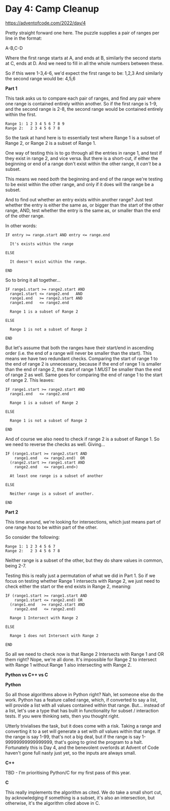 # Day 4: Camp Cleanup

https://adventofcode.com/2022/day/4

Pretty straight forward one here.  The puzzle supplies a pair of ranges per line in the format:

  A-B,C-D

Where the first range starts at A, and ends at B, similarly the second starts at C, ends at D.  And we need to fill in all the whole numbers between these.

So if this were 1-3,4-6, we'd expect the first range to be: 1,2,3
And similarly the second range would be: 4,5,6


**Part 1**

This task asks us to compare each pair of ranges, and find any pair where one range is contained entirely within another.  So if the first range is 1-9, and the second range is 2-8, the second range would be contained entirely within the first.

    Range 1: 1 2 3 4 5 6 7 8 9
    Range 2:   2 3 4 5 6 7 8

So the task at hand here is to essentially test where Range 1 is a subset of Range 2, or Range 2 is a subset of Range 1.

One way of testing this is to go through all the entries in range 1, and test if they exist in range 2, and vice versa.  But there is a short-cut, if either the beginning or end of a range don't exist within the other range, it *can't* be a subset.

This means we need *both* the beginning and end of the range we're testing to be exist within the other range, and only if it does will the range be a subset.

And to find out whether an entry exists within another range?  Just test whether the entry is either the same as, or bigger than the start of the other range, AND, test whether the entry is the same as, or smaller than the end of the other range.

In other words:

    IF entry >= range.start AND entry <= range.end

      It's exists within the range

    ELSE

      It doesn't exist within the range.

    END

So to bring it all together...

    IF range1.start >= range2.start AND
      range1.start <= range2.end   AND
      range1.end   >= range2.start AND
      range1.end   <= range2.end

      Range 1 is a subset of Range 2

    ELSE

      Range 1 is not a subset of Range 2

    END

But let's assume that both the ranges have their start/end in ascending order (i.e. the end of a range will never be smaller than the start).  This means we have two redundant checks.  Comparing the start of range 1 to the end of range 2 is unnecessary, because if the end of range 1 is smaller than the end of range 2, the start of range 1 *MUST* be smaller than the end of range 2 as well.  Same goes for comparing the end of range 1 to the start of range 2.  This leaves:

    IF range1.start >= range2.start AND
      range1.end   <= range2.end

      Range 1 is a subset of Range 2

    ELSE

      Range 1 is not a subset of Range 2

    END

And of course we also need to check if range 2 is a subset of Range 1.  So we need to reverse the checks as well.  Giving...

    IF (range1.start >= range2.start AND
        range1.end   <= range2.end)  OR
      (range2.start >= range1.start AND
        range2.end   <= range1.end>)

      At least one range is a subset of another

    ELSE

      Neither range is a subset of another.

    END


**Part 2**

This time around, we're looking for intersections, which just means part of one range *has* to be within part of the other.

So consider the following:

    Range 1: 1 2 3 4 5 6 7
    Range 2:   2 3 4 5 6 7 8

Neither range is a subset of the other, but they do share values in common, being 2-7.

Testing this is really just a permutation of what we did in Part 1.  So if we focus on testing whether Range 1 intersects with Range 2, we just need to check either the start or the end exists in Range 2, meaning:

    IF (range1.start >= range1.start AND
        range1.start <= range2.end) OR
      (range1.end   >= range2.start AND
        range2.end   <= range2.end)

      Range 1 Intersect with Range 2

    ELSE

      Range 1 does not Intersect with Range 2

    END

So all we need to check now is that Range 2 Intersects with Range 1 and OR them right?  Nope, we're all done.  It's impossible for Range 2 to intersect with Range 1 without Range 1 also intersecting with Range 2.


**Python vs C++ vs C**

**Python**

So all those algorithms above in Python right?  Nah, let someone else do the work.  Python has a feature called range, which, if converted to say a list, will provide a list with all values contained within that range.  But... instead of a list, let's use a type that has built in functionality for subset / interaction tests.  If you were thinking sets, then you thought right.

Utterly trivialises the task, but it does come with a risk.  Taking a range and converting it to a set will generate a set with *all* values within that range.  If the range is say 1-99, that's not a big deal, but if the range is say 1-99999999999999999, that's going to grind the program to a halt.  Fortunately this is Day 4, and the benevolent overlords at Advent of Code haven't gone full nasty just yet, so the inputs are always small.

**C++**

TBD - I'm prioritising Python/C for my first pass of this year.

**C**

This really implements the algorithm as cited.  We do take a small short cut, by acknowledging if something is a subset, it's also an intersection, but otherwise, it's the algorithm cited above in C.